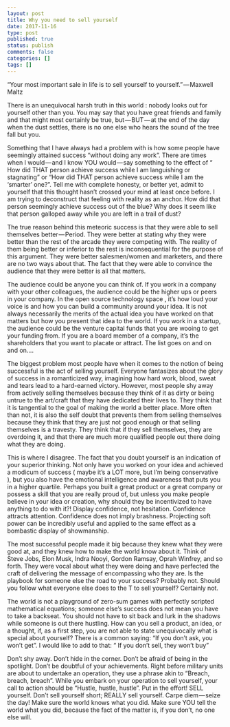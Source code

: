 ```yaml
---
layout: post
title: Why you need to sell yourself
date: 2017-11-16
type: post
published: true
status: publish
comments: false
categories: []
tags: []
---
```


“Your most important sale in life is to sell yourself to yourself.” — Maxwell Maltz

There is an unequivocal harsh truth in this world : nobody looks out for yourself other than you. You may say that you have great friends and family and that might most certainly be true, but — BUT — at the end of the day when the dust settles, there is no one else who hears the sound of the tree fall but you.

Something that I have always had a problem with is how some people have seemingly attained success “without doing any work”. There are times when I would — and I know YOU would — say something to the effect of “ How did THAT person achieve success while I am languishing or stagnating” or “How did THAT person achieve success while I am the ‘smarter’ one?”. Tell me with complete honesty, or better yet, admit to yourself that this thought hasn’t crossed your mind at least once before. I am trying to deconstruct that feeling with reality as an anchor. How did that person seemingly achieve success out of the blue? Why does it seem like that person galloped away while you are left in a trail of dust?

The true reason behind this meteoric success is that they were able to sell themselves better — Period. They were better at stating why they were better than the rest of the arcade they were competing with. The reality of them being better or inferior to the rest is inconsequential for the purpose of this argument. They were better salesmen/women and marketers, and there are no two ways about that. The fact that they were able to convince the audience that they were better is all that matters.

The audience could be anyone you can think of. If you work in a company with your other colleagues, the audience could be the higher ups or peers in your company. In the open source technology space , it’s how loud your voice is and how you can build a community around your idea. It is not always necessarily the merits of the actual idea you have worked on that matters but how you present that idea to the world. If you work in a startup, the audience could be the venture capital funds that you are wooing to get your funding from. If you are a board member of a company, it’s the shareholders that you want to placate or attract. The list goes on and on and on….

The biggest problem most people have when it comes to the notion of being successful is the act of selling yourself. Everyone fantasizes about the glory of success in a romanticized way, imagining how hard work, blood, sweat and tears lead to a hard-earned victory. However, most people shy away from actively selling themselves because they think of it as dirty or being untrue to the art/craft that they have dedicated their lives to. They think that it is tangential to the goal of making the world a better place. More often than not, it is also the self doubt that prevents them from selling themselves because they think that they are just not good enough or that selling themselves is a travesty. They think that if they sell themselves, they are overdoing it, and that there are much more qualified people out there doing what they are doing.

This is where I disagree. The fact that you doubt yourself is an indication of your superior thinking. Not only have you worked on your idea and achieved a modicum of success ( maybe it’s a LOT more, but I’m being conservative ), but you also have the emotional intelligence and awareness that puts you in a higher quartile. Perhaps you built a great product or a great company or possess a skill that you are really proud of, but unless you make people believe in your idea or creation, why should they be incentivized to have anything to do with it?! Display confidence, not hesitation. Confidence attracts attention. Confidence does not imply brashness. Projecting soft power can be incredibly useful and applied to the same effect as a bombastic display of showmanship.

The most successful people made it big because they knew what they were good at, and they knew how to make the world know about it. Think of Steve Jobs, Elon Musk, Indra Nooyi, Gordon Ramsay, Oprah Winfrey, and so forth. They were vocal about what they were doing and have perfected the craft of delivering the message of encompassing who they are. Is the playbook for someone else the road to your success? Probably not. Should you follow what everyone else does to the T to sell yourself? Certainly not.

The world is not a playground of zero-sum games with perfectly scripted mathematical equations; someone else’s success does not mean you have to take a backseat. You should not have to sit back and lurk in the shadows while someone is out there hustling. How can you sell a product, an idea, or a thought, if, as a first step, you are not able to state unequivocally what is special about yourself? There is a common saying: “If you don’t ask, you won’t get”. I would like to add to that: “ If you don’t sell, they won’t buy”

Don’t shy away. Don’t hide in the corner. Don’t be afraid of being in the spotlight. Don’t be doubtful of your achievements. Right before military units are about to undertake an operation, they use a phrase akin to “Breach, breach, breach”. While you embark on your operation to sell yourself, your call to action should be “Hustle, hustle, hustle”. Put in the effort! SELL yourself. Don’t sell yourself short; REALLY sell yourself. Carpe diem — seize the day! Make sure the world knows what you did. Make sure YOU tell the world what you did, because the fact of the matter is, if you don’t, no one else will.